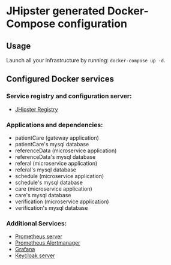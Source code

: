 # JHipster generated Docker-Compose configuration

## Usage

Launch all your infrastructure by running: `docker-compose up -d`.

## Configured Docker services

### Service registry and configuration server:

- [JHipster Registry](http://localhost:8761)

### Applications and dependencies:

- patientCare (gateway application)
- patientCare's mysql database
- referenceData (microservice application)
- referenceData's mysql database
- referal (microservice application)
- referal's mysql database
- schedule (microservice application)
- schedule's mysql database
- care (microservice application)
- care's mysql database
- verification (microservice application)
- verification's mysql database

### Additional Services:

- [Prometheus server](http://localhost:9090)
- [Prometheus Alertmanager](http://localhost:9093)
- [Grafana](http://localhost:3000)
- [Keycloak server](http://localhost:9080)
